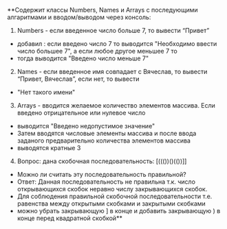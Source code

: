 **Содержит классы Numbers, Names и Arrays с последующими алгаритмами и вводом/выводом через консоль:
1. Numbers - если введенное число больше 7, то вывести “Привет” 
- добавил : если введено число 7 то выводится "Необходимо ввести число большее 7", а если любое другое меньшее 7 то 
- тогда выводится "Введено число меньше 7"
2. Names - если введенное имя совпадает с Вячеслав, то вывести “Привет, Вячеслав”, если нет, то вывести 
- "Нет такого имени"
3. Arrays - вводится желаемое количество элементов массива. Если введено отрицательное или нулевое число 
- выводится "Введено недопустимое значение"
- Затем вводятся числовые элементы массива и после ввода заданого предварительно количества элементов массива
- выводятся кратные 3 
4. Вопрос: дана скобочная последовательность: [((())()(())]]
- Можно ли считать эту последовательность правильной?
- Ответ: Данная последовательность не правильна т.к. число открывающихся скобок неравно числу закрывающихся скобок. 
- Для соблюдения правильной скобочной последовательности т.е. равенства между открытыми скобками и закрытыми скобками 
- можно убрать закрывающую ] в конце и добавить закрывающую ) в конце перед квадратной скобкой**
